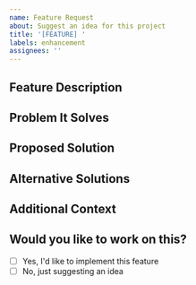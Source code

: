 ```yaml
---
name: Feature Request
about: Suggest an idea for this project
title: '[FEATURE] '
labels: enhancement
assignees: ''
---
```


## Feature Description
<!-- A clear and concise description of the feature you'd like to see -->

## Problem It Solves
<!-- Describe the problem this feature would solve -->

## Proposed Solution
<!-- Describe how you envision this feature working -->

## Alternative Solutions
<!-- Describe any alternative solutions or features you've considered -->

## Additional Context
<!-- Add any other context, screenshots, or examples about the feature request here -->

## Would you like to work on this?
- [ ] Yes, I'd like to implement this feature
- [ ] No, just suggesting an idea
